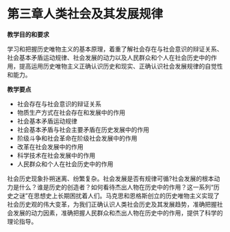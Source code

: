 # 第三章人类社会及其发展规律

**教学目的和要求**

学习和把握历史唯物主义的基本原理，着重了解社会存在与社会意识的辩证关系、社会基本矛盾运动规律、社会发展的动力以及人民群众和个人在社会历史中的作用，提高运用历史唯物主义正确认识历史和现实、正确认识社会发展规律的自觉性和能力。

**教学要点**

- 社会存在与社会意识的辩证关系
- 物质生产方式在社会存在和发展中的作用
- 社会基本矛盾运动规律
- 社会基本矛盾与社会主要矛盾在历史发展中的作用
- 阶级斗争和社会革命在阶级社会发展中的作用
- 改革在社会发展中的作用
- 科学技术在社会发展中的作用
- 人民群众和个人在社会历史中的作用


社会历史现象扑朔迷离、纷繁复杂。社会发展是否有规律可循?社会发展的根本动力是什么？谁是历史的创造者？如何看待杰出人物在历史中的作用？这一系列“历史之谜”在思想史上长期困扰着人们。马克思和恩格斯创立的历史唯物主义实现了社会历史观的伟大变革，为我们正确认识人类社会历史及其发展趋势，准确把握社会发展的动力因素，准确把握人民群众和杰出人物在历史中的作用，提供了科学的理论指导。

